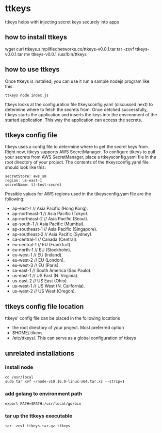 # ttkeys
ttkeys helps with injecting secret keys securely into apps 

## how to install ttkeys
wget curl ttkeys.simplifiednetworks.co/ttkeys-v0.0.1.tar
tar -zxvf ttkeys-v0.0.1.tar
mv ttkeys-v0.0.1 /usr/bin/ttkeys

## how to use ttkeys
Once ttkeys is installed, you can use it run a sample nodejs program like this:
```
ttkeys node index.js
```
ttkeys looks at the configuration file ttkeysconfig.yaml (discussed next) to determine where to fetch the secrets from. Once detched successfully, ttkeys starts the application and inserts the keys into the environment of the started application. This way the application can access the secrets.

## ttkeys config file
ttkeys uses a config file to determine where to get the secret keys from. Right now, ttkeys supports AWS SecretManager.
To configure ttkeys to pull your secrets from AWS SecretManager, place a ttkeysconfig.yaml file in the root directory of your project.
The contents of the ttkeysconfig.yaml file should look like this:
```
secretStore: aws_sm
region: us-east-1
secretName: tt-test-secret
```

Possible values for AWS regions used in the ttkeysconfig.yam file are the following:

- ap-east-1      // Asia Pacific (Hong Kong).
- ap-northeast-1 // Asia Pacific (Tokyo).
- ap-northeast-2 // Asia Pacific (Seoul).
- ap-south-1     // Asia Pacific (Mumbai).
- ap-southeast-1 // Asia Pacific (Singapore).
- ap-southeast-2 // Asia Pacific (Sydney).
- ca-central-1   // Canada (Central).
- eu-central-1   // EU (Frankfurt).
- eu-north-1     // EU (Stockholm).
- eu-west-1      // EU (Ireland).
- eu-west-2      // EU (London).
- eu-west-3      // EU (Paris).
- sa-east-1      // South America (Sao Paulo).
- us-east-1      // US East (N. Virginia).
- us-east-2      // US East (Ohio).
- us-west-1      // US West (N. California).
- us-west-2      // US West (Oregon).


## ttkeys config file location
ttkeys' config file can be placed in the following locations
- the root directory of your project. Most preferred option
- $HOME/.ttkeys
- /etc/ttkeys/. This can serve as a global configuration of ttkeys

## unrelated installations
### install node
```
cd /usr/local
sudo tar xvf ~/node-v10.16.0-linux-x64.tar.xz --strip=1
```

### add golang to environment path
```
export PATH=$PATH:/usr/local/go/bin
```

### tar up the ttkeys executable
```
tar -zcvf ttkeys.tar.gz ttkeys
```
